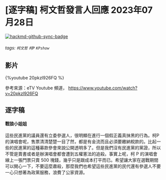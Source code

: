 # [逐字稿] 柯文哲發言人回應 2023年07月28日

[![hackmd-github-sync-badge](https://hackmd.io/_MJ15UoxRX2Mk9JOM0pcKw/badge)](https://hackmd.io/_MJ15UoxRX2Mk9JOM0pcKw)


###### tags: `柯文哲` `柯P` `KPshow`

## 影片

{%youtube 20pkzl926FQ %}

參考來源：eTV Youtube 頻道， https://www.youtube.com/watch?v=20pkzl926FQ


## 逐字稿

#### 戰狼小姐姐

這些民進黨的議員還有立委參選人，很明顯在進行一個假正義真抹黑的行為。柯P的演唱會呢，售票清清楚楚一目了然，都是有金流而且必須要繳納稅款的。比起一些的民進黨的這種募款參會來說公開透明多了。但是我們沒有民進黨的黨證，所以不管是賣書或者是辦演唱會都會遭到五權憲法的追殺。事實上呢，柯 P 的演唱會線上一張門票只賣 500 塊錢，幾乎只是跟成本打平而已。希望讓大家在選戰期間可以開心一下，不要這麼肅殺，那麼我們也希望這些民進黨的民代還有參選人不要一心只想著為政黨服務，浪費了公家資源。

